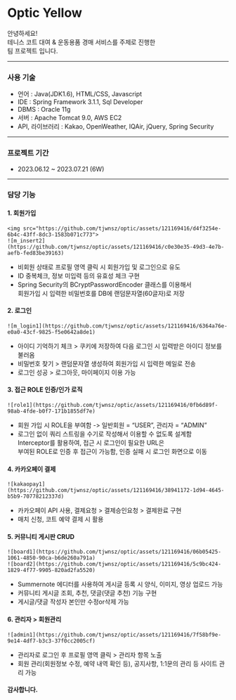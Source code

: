 # Optic Yellow
안녕하세요! <br>
테니스 코트 대여 & 운동용품 경매 서비스를 주제로 진행한 <br>
팀 프로젝트 입니다.

<hr>

### 사용 기술
<ul>
    <li>언어 : Java(JDK1.6), HTML/CSS, Javascript</li>
    <li>IDE : Spring Framework 3.1.1, Sql Developer</li>
    <li>DBMS : Oracle 11g</li>
    <li>서버 : Apache Tomcat 9.0, AWS EC2</li>
    <li>API, 라이브러리 : Kakao, OpenWeather, IQAir, jQuery, Spring Security</li>
</ul>

<hr>

### 프로젝트 기간
<ul>
    <li>2023.06.12 ~ 2023.07.21 (6W)</li>
</ul>

<hr>

### 담당 기능

#### 1. 회원가입
    <img src="https://github.com/tjwnsz/optic/assets/121169416/d4f3254e-6b4c-43ff-8dc3-1583b071c773">
    ![m_insert2](https://github.com/tjwnsz/optic/assets/121169416/c0e30e35-49d3-4e7b-aefb-fed83be39163)
<ul>
    <li>비회원 상태로 프로필 영역 클릭 시 회원가입 및 로그인으로 유도</li>
    <li>ID 중복체크, 정보 미입력 등의 유효성 체크 구현</li>
    <li>Spring Security의 BCryptPasswordEncoder 클래스를 이용해서<br>
  회원가입 시 입력한 비밀번호를 DB에 랜덤문자열(60글자)로 저장</li>
</ul>

#### 2. 로그인
    ![m_login1](https://github.com/tjwnsz/optic/assets/121169416/6364a76e-e0a0-43cf-9825-f5e0642a8de1)
<ul>
    <li>아이디 기억하기 체크 > 쿠키에 저장하여 다음 로그인 시 입력받은 아이디 정보를 불러옴</li>
    <li>비밀번호  찾기 > 랜덤문자열 생성하여 회원가입 시 입력한 메일로 전송</li>
    <li>로그인 성공 > 로그아웃, 마이페이지 이용 가능</li>
</ul>

#### 3. 접근 ROLE 인증/인가 로직
    ![role1](https://github.com/tjwnsz/optic/assets/121169416/0fb6d89f-98ab-4fde-b0f7-171b1855df7e)
<ul>
    <li>회원 가입 시 ROLE을 부여함 -> 일반회원 = “USER”, 관리자 = “ADMIN”</li>
    <li>로그인 없이 쿼리 스트링을 수기로 작성해서 이용할 수 없도록 설계함<br>
    Interceptor를 활용하여, 접근 시 로그인이 필요한 URL은<br>
    부여된 ROLE로 인증 후 접근이 가능함, 인증 실패 시 로그인 화면으로 이동</li>
</ul>

#### 4. 카카오페이 결제
    ![kakaopay1](https://github.com/tjwnsz/optic/assets/121169416/38941172-1d94-4645-b5b9-70778212337d)
<ul>
    <li>카카오페이 API 사용, 결제요청 > 결제승인요청 > 결제완료 구현</li>
    <li>매치 신청, 코트 예약 결제 시 활용</li>
</ul>

#### 5. 커뮤니티 게시판 CRUD
    ![board1](https://github.com/tjwnsz/optic/assets/121169416/06b05425-1061-4850-90ca-b6de260a791a)
    ![board2](https://github.com/tjwnsz/optic/assets/121169416/5c9bc424-1829-4f77-9905-820ad2fa5520)
<ul>
    <li>Summernote 에디터를 사용하여 게시글 등록 시 양식, 이미지, 영상 업로드 가능</li>
    <li>커뮤니티 게시글 조회, 추천, 댓글(댓글 추천) 기능 구현</li>
    <li>게시글/댓글 작성자 본인만 수정or삭제 가능</li>
</ul>

#### 6. 관리자 > 회원관리
    ![admin1](https://github.com/tjwnsz/optic/assets/121169416/7f58bf9e-9e14-4df7-b3c3-37f0cc2005cf)
<ul>
    <li>관리자로 로그인 후 프로필 영역 클릭 > 관리자 항목 노출</li>
    <li>회원 관리(회원정보 수정, 예약 내역 확인 등),
    공지사항, 1:1문의 관리 등 사이트 관리 가능</li>
</ul>

#### 감사합니다.
